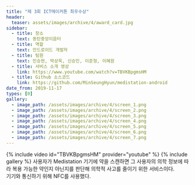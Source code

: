 ```yaml
---
title: "제 3회 ICT메이커톤 최우수상"
header:
  teaser: assets/images/archive/4/award_card.jpg
sidebar:
  - title: 장소
    text: 동탄중앙이음터
  - title: 역할
    text: 안드로이드 개발자
  - title: 팀원
    text: 민승현, 박상욱, 신승민, 이준형, 이혜원
  - title: 서비스 소개 영상
    link: https://www.youtube.com/watch?v=TBVKBpgmsHM
  - title: Github 소스코드
    link: https://github.com/MinSeungHyun/medistation-android
date_from: 2019-11-17
types: [0]
gallery:
  - image_path: /assets/images/archive/4/screen_1.png
  - image_path: /assets/images/archive/4/screen_2.png
  - image_path: /assets/images/archive/4/screen_3.png
  - image_path: /assets/images/archive/4/screen_4.png
  - image_path: /assets/images/archive/4/screen_5.png
  - image_path: /assets/images/archive/4/screen_6.png
  - image_path: /assets/images/archive/4/screen_7.png
---
```

{% include video id="TBVKBpgmsHM" provider="youtube" %}
{% include gallery %}
사용자가 Medistation 기기에 약을 스캔하면 그 사용자의 의학 정보에 따라 복용 가능한 약인지 아닌지를 판단해 의학적 사고를 줄이기 위한 서비스이다.  
기기와 통신하기 위해 NFC를 사용했다.